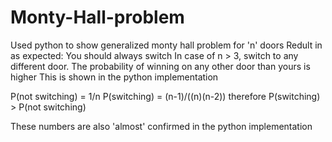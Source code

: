 # Monty-Hall-problem
Used python to show generalized monty hall problem for 'n' doors
Redult in as expected: You should always switch
In case of n > 3, switch to any different door. The probability of winning on any other door than yours is higher
This is shown in the python implementation

P(not switching) = 1/n
P(switching) = (n-1)/((n)(n-2))
therefore P(switching) > P(not switching)

These numbers are also 'almost' confirmed in the python implementation
